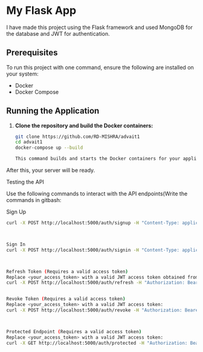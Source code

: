 # My Flask App

I have made this project using the Flask framework and used MongoDB for the database and JWT for authentication.

## Prerequisites

To run this project with one command, ensure the following are installed on your system:
- Docker
- Docker Compose

## Running the Application

1. **Clone the repository and build the Docker containers:**

   ```sh
   git clone https://github.com/RD-MISHRA/advait1
   cd advait1
   docker-compose up --build

   This command builds and starts the Docker containers for your application.

After this, your server will be ready.

Testing the API

Use the following commands to interact with the API endpoints(Write the commands in gitbash:

Sign Up

 ```sh
curl -X POST http://localhost:5000/auth/signup -H "Content-Type: application/json" -d '{"email":"test2323@example.com", "password":"password"}'



Sign In
curl -X POST http://localhost:5000/auth/signin -H "Content-Type: application/json" -d '{"email":"test@example.com", "password":"password"}'



Refresh Token (Requires a valid access token)
Replace <your_access_token> with a valid JWT access token obtained from the Sign In response:
curl -X POST http://localhost:5000/auth/refresh -H "Authorization: Bearer <your_access_token>"


Revoke Token (Requires a valid access token)
Replace <your_access_token> with a valid JWT access token:
curl -X POST http://localhost:5000/auth/revoke -H "Authorization: Bearer <your_access_token>"



Protected Endpoint (Requires a valid access token)
Replace <your_access_token> with a valid JWT access token:
curl -X GET http://localhost:5000/auth/protected -H "Authorization: Bearer <your_access_
